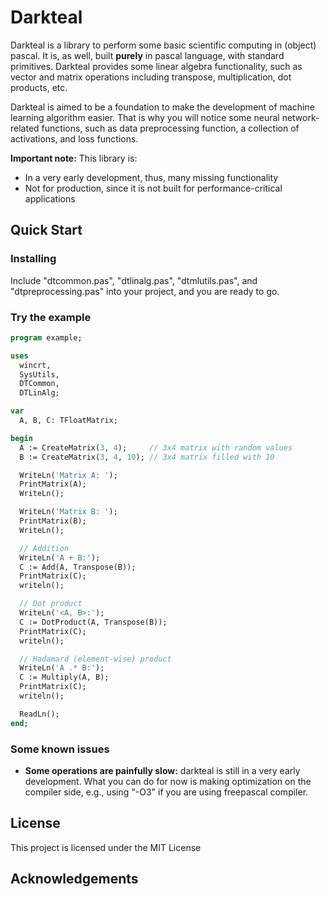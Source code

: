 # Darkteal

Darkteal is a library to perform some basic scientific computing in (object) pascal. It is, as well, built **purely** in pascal language, with standard primitives. Darkteal provides some linear algebra functionality, such as vector and matrix operations including transpose, multiplication, dot products, etc.

Darkteal is aimed to be a foundation to make the development of machine learning algorithm easier. That is why you will notice some neural network-related functions, such as data preprocessing function, a collection of activations, and loss functions.

**Important note:** This library is:
- In a very early development, thus, many missing functionality
- Not for production, since it is not built for performance-critical applications

## Quick Start

### Installing
Include "dtcommon.pas", "dtlinalg.pas", "dtmlutils.pas", and "dtpreprocessing.pas" into your project, and you are ready to go.

### Try the example
```pascal
program example;

uses
  wincrt,
  SysUtils,
  DTCommon,
  DTLinAlg;

var
  A, B, C: TFloatMatrix;

begin
  A := CreateMatrix(3, 4);     // 3x4 matrix with random values
  B := CreateMatrix(3, 4, 10); // 3x4 matrix filled with 10

  WriteLn('Matrix A: ');
  PrintMatrix(A);
  WriteLn();

  WriteLn('Matrix B: ');
  PrintMatrix(B);
  WriteLn();

  // Addition
  WriteLn('A + B:');
  C := Add(A, Transpose(B));
  PrintMatrix(C);
  writeln();  

  // Dot product
  WriteLn('<A, B>:');
  C := DotProduct(A, Transpose(B));
  PrintMatrix(C);
  writeln();

  // Hadamard (element-wise) product
  WriteLn('A .* B:');
  C := Multiply(A, B);
  PrintMatrix(C);
  writeln();

  ReadLn();  
end;
```

### Some known issues
- **Some operations are painfully slow:** darkteal is still in a very early development. What you can do for now is making optimization on the compiler side, e.g., using "-O3" if you are using freepascal compiler.

## License
This project is licensed under the MIT License

## Acknowledgements